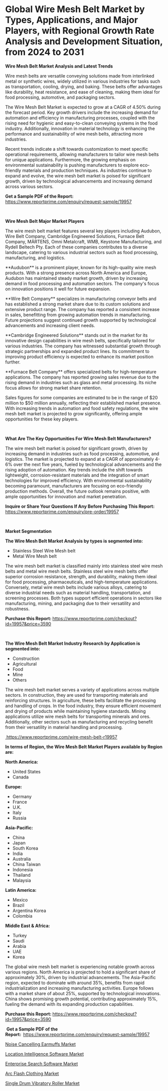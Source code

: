 <p><h1>Global Wire Mesh Belt Market by Types, Applications, and Major Players, with Regional Growth Rate Analysis and Development Situation, from 2024 to 2031</h1></p><p><strong>Wire Mesh Belt Market Analysis and Latest Trends</strong></p>
<p><p>Wire mesh belts are versatile conveying solutions made from interlinked metal or synthetic wires, widely utilized in various industries for tasks such as transportation, cooling, drying, and baking. These belts offer advantages like durability, heat resistance, and ease of cleaning, making them ideal for food processing, automotive, and packaging sectors.</p><p>The Wire Mesh Belt Market is expected to grow at a CAGR of 4.50% during the forecast period. Key growth drivers include the increasing demand for automation and efficiency in manufacturing processes, coupled with the rising need for hygienic and easy-to-clean conveying systems in the food industry. Additionally, innovation in material technology is enhancing the performance and sustainability of wire mesh belts, attracting more industries.</p><p>Recent trends indicate a shift towards customization to meet specific operational requirements, allowing manufacturers to tailor wire mesh belts for unique applications. Furthermore, the growing emphasis on environmental sustainability is pushing manufacturers to explore eco-friendly materials and production techniques. As industries continue to expand and evolve, the wire mesh belt market is poised for significant growth, driven by technological advancements and increasing demand across various sectors.</p></p>
<p><strong>Get a Sample PDF of the Report:&nbsp;</strong> <a href="https://www.reportprime.com/enquiry/request-sample/19957?utm_campaign=1110&utm_medium=2&utm_source=Github&utm_content=ia&utm_term=24112024&utm_id=wire-mesh-belt">https://www.reportprime.com/enquiry/request-sample/19957</a></p>
<p>&nbsp;</p>
<p><strong>Wire Mesh Belt Major Market Players</strong></p>
<p><p>The wire mesh belt market features several key players including Audubon, Wire Belt Company, Cambridge Engineered Solutions, Furnace Belt Company, MÄRTENS, Omni Metalcraft, WMB, Keystone Manufacturing, and Rydell Beltech Pty. Each of these companies contributes to a diverse landscape, catering to various industrial sectors such as food processing, manufacturing, and logistics.</p><p>**Audubon** is a prominent player, known for its high-quality wire mesh products. With a strong presence across North America and Europe, Audubon has maintained steady market growth, driven by increasing demand in food processing and automation sectors. The company's focus on innovation positions it well for future expansion.</p><p>**Wire Belt Company** specializes in manufacturing conveyor belts and has established a strong market share due to its custom solutions and extensive product range. The company has reported a consistent increase in sales, benefitting from growing automation trends in manufacturing. Future projections suggest continued growth supported by technological advancements and increasing client needs.</p><p>**Cambridge Engineered Solutions** stands out in the market for its innovative design capabilities in wire mesh belts, specifically tailored for various industries. The company has witnessed substantial growth through strategic partnerships and expanded product lines. Its commitment to improving product efficiency is expected to enhance its market position further.</p><p>**Furnace Belt Company** offers specialized belts for high-temperature applications. The company has reported growing sales revenue due to the rising demand in industries such as glass and metal processing. Its niche focus allows for strong market share retention.</p><p>Sales figures for some companies are estimated to be in the range of $20 million to $50 million annually, reflecting their established market presence. With increasing trends in automation and food safety regulations, the wire mesh belt market is projected to grow significantly, offering ample opportunities for these key players.</p></p>
<p>&nbsp;</p>
<p><strong>What Are The Key Opportunities For Wire Mesh Belt Manufacturers?</strong></p>
<p><p>The wire mesh belt market is poised for significant growth, driven by increasing demand in industries such as food processing, automotive, and logistics. The market is projected to expand at a CAGR of approximately 4-6% over the next five years, fueled by technological advancements and the rising adoption of automation. Key trends include the shift towards lightweight, corrosion-resistant materials and the integration of smart technologies for improved efficiency. With environmental sustainability becoming paramount, manufacturers are focusing on eco-friendly production methods. Overall, the future outlook remains positive, with ample opportunities for innovation and market penetration.</p></p>
<p><strong>Inquire or Share Your Questions If Any Before Purchasing This Report:</strong> <a href="https://www.reportprime.com/enquiry/pre-order/19957?utm_campaign=1110&utm_medium=2&utm_source=Github&utm_content=ia&utm_term=24112024&utm_id=wire-mesh-belt">https://www.reportprime.com/enquiry/pre-order/19957</a></p>
<p>&nbsp;</p>
<p><strong>Market Segmentation</strong></p>
<p><strong>The Wire Mesh Belt Market Analysis by types is segmented into:</strong></p>
<p><ul><li>Stainless Steel Wire Mesh belt</li><li>Metal Wire Mesh belt</li></ul></p>
<p><p>The wire mesh belt market is classified mainly into stainless steel wire mesh belts and metal wire mesh belts. Stainless steel wire mesh belts offer superior corrosion resistance, strength, and durability, making them ideal for food processing, pharmaceuticals, and high-temperature applications. Conversely, metal wire mesh belts include various alloys, catering to diverse industrial needs such as material handling, transportation, and screening processes. Both types support efficient operations in sectors like manufacturing, mining, and packaging due to their versatility and robustness.</p></p>
<p><strong>Purchase this Report:&nbsp;</strong><a href="https://www.reportprime.com/checkout?id=19957&price=3590&utm_campaign=1110&utm_medium=2&utm_source=Github&utm_content=ia&utm_term=24112024&utm_id=wire-mesh-belt">https://www.reportprime.com/checkout?id=19957&price=3590</a></p>
<p>&nbsp;</p>
<p><strong>The Wire Mesh Belt Market Industry Research by Application is segmented into:</strong></p>
<p><ul><li>Construction</li><li>Agricultural</li><li>Food</li><li>Mine</li><li>Others</li></ul></p>
<p><p>The wire mesh belt market serves a variety of applications across multiple sectors. In construction, they are used for transporting materials and reinforcing structures. In agriculture, these belts facilitate the processing and handling of crops. In the food industry, they ensure efficient movement and drying of products while maintaining hygiene standards. Mining applications utilize wire mesh belts for transporting minerals and ores. Additionally, other sectors such as manufacturing and recycling benefit from their versatility in material handling and processing.</p></p>
<p><a href="https://www.reportprime.com/wire-mesh-belt-r19957?utm_campaign=1110&utm_medium=2&utm_source=Github&utm_content=ia&utm_term=24112024&utm_id=wire-mesh-belt">&nbsp;https://www.reportprime.com/wire-mesh-belt-r19957</a></p>
<p><strong>In terms of Region, the Wire Mesh Belt Market Players available by Region are:</strong></p>
<p>
    <p> <strong> North America: </strong>
        <ul>
            <li>United States</li>
            <li>Canada</li>
        </ul>
        </p> 
    <p> <strong> Europe: </strong>
        <ul>
            <li>Germany</li>
            <li>France</li>
            <li>U.K.</li>
            <li>Italy</li>
            <li>Russia</li>
        </ul>
        </p> 
    <p> <strong> Asia-Pacific: </strong>
        <ul>
            <li>China</li>
            <li>Japan</li>
            <li>South Korea</li>
            <li>India</li>
            <li>Australia</li>
            <li>China Taiwan</li>
            <li>Indonesia</li>
            <li>Thailand</li>
            <li>Malaysia</li>
        </ul>
        </p> 
    <p> <strong> Latin America: </strong>
        <ul>
            <li>Mexico</li>
            <li>Brazil</li>
            <li>Argentina Korea</li>
            <li>Colombia</li>
        </ul>
        </p> 
    <p> <strong> Middle East & Africa: </strong>
        <ul>
            <li>Turkey</li>
            <li>Saudi</li>
            <li>Arabia</li>
            <li>UAE</li>
            <li>Korea</li>
        </ul>
    </p>
    </p>
<p><p>The global wire mesh belt market is experiencing notable growth across various regions. North America is projected to hold a significant share of approximately 30%, driven by industrial advancements. The Asia-Pacific region, expected to dominate with around 35%, benefits from rapid industrialization and increasing manufacturing activities. Europe follows with a market share of about 25%, supported by technological innovations. China shows promising growth potential, contributing approximately 15%, fueling the demand with its expanding production capabilities.</p></p>
<p><strong>Purchase this Report: </strong><a href="https://www.reportprime.com/checkout?id=19957&price=3590&utm_campaign=1110&utm_medium=2&utm_source=Github&utm_content=ia&utm_term=24112024&utm_id=wire-mesh-belt">https://www.reportprime.com/checkout?id=19957&price=3590</a></p>
<p>&nbsp;<strong>Get a Sample PDF of the Report:&nbsp;&nbsp;</strong><a href="https://www.reportprime.com/enquiry/request-sample/19957?utm_campaign=1110&utm_medium=2&utm_source=Github&utm_content=ia&utm_term=24112024&utm_id=wire-mesh-belt">https://www.reportprime.com/enquiry/request-sample/19957</a></p>
<p><strong></strong></p>
<p><p><a href="https://www.linkedin.com/pulse/navigating-noise-cancelling-earmuffs-market-expert-analysis-7o3ue?utm_campaign=1110&utm_medium=2&utm_source=Github&utm_content=ia&utm_term=24112024&utm_id=wire-mesh-belt">Noise Cancelling Earmuffs Market</a></p><p><a href="https://issuu.com/reportprime-2/docs/location-intelligence-software-mark_efad812279a00b?utm_campaign=1110&utm_medium=2&utm_source=Github&utm_content=ia&utm_term=24112024&utm_id=wire-mesh-belt">Location Intelligence Software Market</a></p><p><a href="https://issuu.com/reportprime-2/docs/enterprise-search-software-market-s_3c4ea68411b5a2?utm_campaign=1110&utm_medium=2&utm_source=Github&utm_content=ia&utm_term=24112024&utm_id=wire-mesh-belt">Enterprise Search Software Market</a></p><p><a href="https://www.linkedin.com/pulse/navigating-arc-flash-clothing-market-expert-analysis-sjake?utm_campaign=1110&utm_medium=2&utm_source=Github&utm_content=ia&utm_term=24112024&utm_id=wire-mesh-belt">Arc Flash Clothing Market</a></p><p><a href="https://www.linkedin.com/pulse/comprehensive-single-drum-vibratory-roller-market-report-ucgoe?utm_campaign=1110&utm_medium=2&utm_source=Github&utm_content=ia&utm_term=24112024&utm_id=wire-mesh-belt">Single Drum Vibratory Roller Market</a></p></p>